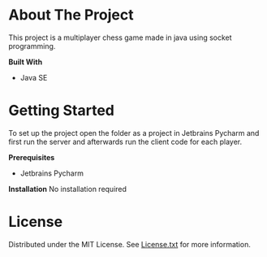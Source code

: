 # About The Project
This project is a multiplayer chess game made in java using socket programming.

**Built With**
- Java SE

# Getting Started
To set up the project open the folder as a project in Jetbrains Pycharm and first run the server and afterwards run the client code for each player.

**Prerequisites**
- Jetbrains Pycharm

**Installation**
No installation required

# License
Distributed under the MIT License. See [License.txt](./LICENSE.txt) for more information.

